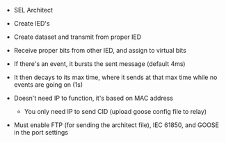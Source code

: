 
-   SEL Architect
-   Create IED's
-   Create dataset and transmit from proper IED
-   Receive proper bits from other IED, and assign to virtual bits


-   If there's an event, it bursts the sent message (default 4ms)
-   It then decays to its max time, where it sends at that max time while no events are going on (1s)
-   Doesn't need IP to function, it's based on MAC address
    -   You only need IP to send CID (upload goose config file to relay)
-   Must enable FTP (for sending the architect file), IEC 61850, and GOOSE in the port settings
